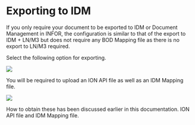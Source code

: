 # Exporting to IDM

If you only require your document to be exported to IDM or Document Management in INFOR, the configuration is similar to that of the export to IDM + LN/M3 but does not require any BOD Mapping file as there is no export to LN/M3 required.

Select the following option for exporting.

![](https://lh7-us.googleusercontent.com/ELtWrfGudPjyRoKqvszlrAlLX83byrejUsmJh0Z7VjBOQ2VNrVJ-B-o\_\_NoziePWk8HCMIBL2cvGo\_ORL\_oS6LluvfIUdNHuVOKzUQB\_HgxyPNgrjnIb3P5N24KvXiavFL7aBPQZ1gIimSyaxosm47c)

You will be required to upload an ION API file as well as an IDM Mapping file.

![](https://lh7-us.googleusercontent.com/AVoWKz3ocf-1KTrXCGmUmxQzY8brTeR0aIaBAvaB6rV5Otb\_BjYOCm0rzoAXV-ZNxcs\_95yZARY\_MiKPm8-FXDU9oOSQslpc\_JmtiF6dLaaPTQ8TwslL8xySiz2FefX1op73oOQHOfEs\_Yq-RKcmdv4)

How to obtain these has been discussed earlier in this documentation. ION API file and IDM Mapping file.


